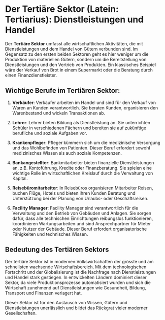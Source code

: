 # Der Tertiäre Sektor (Latein: Tertiarius): Dienstleistungen und Handel

Der **Tertiäre Sektor** umfasst alle wirtschaftlichen Aktivitäten, die mit Dienstleistungen und dem Handel von Gütern verbunden sind. Im Gegensatz zu den ersten beiden Sektoren geht es hier weniger um die Produktion von materiellen Gütern, sondern um die Bereitstellung von Dienstleistungen und den Vertrieb von Produkten. Ein klassisches Beispiel wäre der Verkauf von Brot in einem Supermarkt oder die Beratung durch einen Finanzdienstleister.

## Wichtige Berufe im Tertiären Sektor:

1. **Verkäufer**: Verkäufer arbeiten im Handel und sind für den Verkauf von Waren an Kunden verantwortlich. Sie beraten Kunden, organisieren den Warenbestand und wickeln Transaktionen ab.

2. **Lehrer**: Lehrer bieten Bildung als Dienstleistung an. Sie unterrichten Schüler in verschiedenen Fächern und bereiten sie auf zukünftige berufliche und soziale Aufgaben vor.

3. **Krankenpfleger**: Pfleger kümmern sich um die medizinische Versorgung und das Wohlbefinden von Patienten. Dieser Beruf erfordert sowohl medizinisches Wissen als auch soziale Kompetenzen.

4. **Bankangestellter**: Bankmitarbeiter bieten finanzielle Dienstleistungen an, z.B. Kontoführung, Kredite oder Finanzberatung. Sie spielen eine wichtige Rolle im wirtschaftlichen Kreislauf durch die Verwaltung von Kapital.

5. **Reisebüromitarbeiter**: In Reisebüros organisieren Mitarbeiter Reisen, buchen Flüge, Hotels und bieten ihren Kunden Beratung und Unterstützung bei der Planung von Urlaubs- oder Geschäftsreisen.



6. **Facility Manager**: Facility Manager sind verantwortlich für die Verwaltung und den Betrieb von Gebäuden und Anlagen. Sie sorgen dafür, dass alle technischen Einrichtungen reibungslos funktionieren, koordinieren Wartungsarbeiten und sind Ansprechpartner für Mieter oder Nutzer der Gebäude. Dieser Beruf erfordert organisatorische Fähigkeiten und technisches Wissen.

## Bedeutung des Tertiären Sektors

Der tertiäre Sektor ist in modernen Volkswirtschaften der grösste und am schnellsten wachsende Wirtschaftsbereich. Mit dem technologischen Fortschritt und der Globalisierung ist die Nachfrage nach Dienstleistungen und Handel stark gestiegen. In entwickelten Ländern dominiert dieser Sektor, da viele Produktionsprozesse automatisiert wurden und sich die Wirtschaft zunehmend auf Dienstleistungen wie Gesundheit, Bildung, Transport und Finanzen verlagert hat. 

Dieser Sektor ist für den Austausch von Wissen, Gütern und Dienstleistungen unerlässlich und bildet das Rückgrat vieler moderner Gesellschaften.


